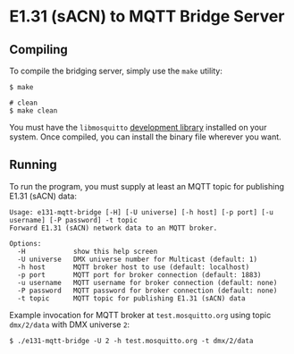# E1.31 (sACN) to MQTT Bridge Server

## Compiling

To compile the bridging server, simply use the `make` utility:

```shell
$ make

# clean
$ make clean
```

You must have the `libmosquitto` [development library](http://mosquitto.org/download/) installed on your system. Once compiled, you can install the binary file wherever you want.

## Running

To run the program, you must supply at least an MQTT topic for publishing E1.31 (sACN) data:

```
Usage: e131-mqtt-bridge [-H] [-U universe] [-h host] [-p port] [-u username] [-P password] -t topic
Forward E1.31 (sACN) network data to an MQTT broker.

Options:
  -H            show this help screen
  -U universe   DMX universe number for Multicast (default: 1)
  -h host       MQTT broker host to use (default: localhost)
  -p port       MQTT port for broker connection (default: 1883)
  -u username   MQTT username for broker connection (default: none)
  -P password   MQTT password for broker connection (default: none)
  -t topic      MQTT topic for publishing E1.31 (sACN) data
```

Example invocation for MQTT broker at `test.mosquitto.org` using topic `dmx/2/data` with DMX universe `2`:

```shell
$ ./e131-mqtt-bridge -U 2 -h test.mosquitto.org -t dmx/2/data
```
